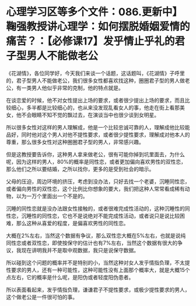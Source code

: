 # 心理学习区等多个文件：086.更新中】鞠强教授讲心理学：如何摆脱婚姻爱情的痛苦？：【必修课17】发乎情止乎礼的君子型男人不能做老公

《花湖情》，各位同学好，今天我们来谈一个话题，这话题叫，《花湖情》子呼里的，君子型男人不能做老公，我们很多女性都喜欢找这种，圈圈君子型的男人做老公，有一类男人他似乎非常的克制，他的特点就是。

在谈恋爱的时候，他不对女性提出上场的要求，或者很少提出上场的要求，而且比较细心，多半都是比较细心的，也从来没发现乱看女人的事，他走在街上看那美女，他不会眼睛不知不觉的飘过去，在演谈当中也很少谈到女明星。

所以很多女性对这样的男人理解成，他是一个比较忠诚可靠的人，理解成他比较能品好，同时他对这个男人对他不提性要求，或者很少提性要求，理解成对他本人的尊重，那么很多女性对这种圈圈君子型的男人，非常感兴趣。

但是这教授要告诉你，这种男人拿来做老公，很有可能你掉到坑里面去，为什么呢，因为这样的男人，80%的概率是同性恋，或者更加偏向喜欢男性的双性恋，那么他们之所以要结婚，之所以找你，更多的是受到社会的暗示。

父母的压迫，周边环境的挤压，考虑到没办法，只好去找一个老婆，沉睡同性恋，或者偏向男性的双性恋，这个比例比你想象的要大，我们把这种人常常看成稀有动物，以为一万个里面出一个不是的。

沉睡的同性恋就是没办法跟女性接触的，或者很难完成性活动的，这种沉睡性的同性恋，沉睡性的同性恋，它也不是说绝对不能完成性活动，或者说只是说比较困难，那么这种从喜爱的程度，是偏喜欢男性的同性恋。

大概在2%左右，当然这个数据有争议，那么双性恋大概在5%左右，也就是说纯同性恋或者双性恋，即使按保守的估计也有7%左右，当然这个数据有很大的争议，我现在讲明我并不是取中观数据，我只是说保守数据。

所以碰到这个问题的概率并不是特别的小，当然这种对女人发乎情指负理，不太提性要求的男人，还有一种可能性，这种可能性没有上面那个概率大，就是大概15个点左右，它的概率是什么呢，是阳伪或者轻度阳伪患者。

所以表面看起来，发乎情指负理，谦谦君子不提性要求，或极少提性要求的男人，这个做老公是一件很可怕的事。